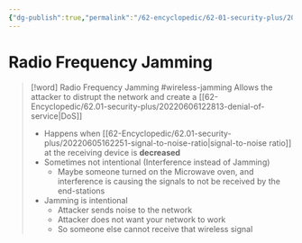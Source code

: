 ```yaml
---
{"dg-publish":true,"permalink":"/62-encyclopedic/62-01-security-plus/20220605162031-radio-frequency-jamming/","dgHomeLink":true,"dgPassFrontmatter":false}
---
```



# Radio Frequency Jamming

>[!word] Radio Frequency Jamming #wireless-jamming
> Allows the attacker to distrupt the network and create a [[62-Encyclopedic/62.01-security-plus/20220606122813-denial-of-service|DoS]] 
> 
> - Happens when [[62-Encyclopedic/62.01-security-plus/20220605162251-signal-to-noise-ratio|signal-to-noise ratio]] at the receiving device is **decreased**
> - Sometimes not intentional (Interference instead of Jamming)  
>     - Maybe someone turned on the Microwave oven, and interference is causing the signals to not be received by the end-stations 
> - Jamming is intentional 
>     - Attacker sends noise to the network 
>     - Attacker does not want your network to work 
>     - So someone else cannot receive that wireless signal 
<!--ID: 1654498554821-->

